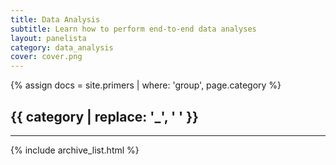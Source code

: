 ```yaml
---
title: Data Analysis
subtitle: Learn how to perform end-to-end data analyses
layout: panelista
category: data_analysis
cover: cover.png
---
```


{% assign docs = site.primers | where: 'group', page.category %}
<h2 class="page-category">{{ category | replace: '_', ' ' }}</h2>
<hr/>
<div class="primers">
  {% include archive_list.html %}
</div>
